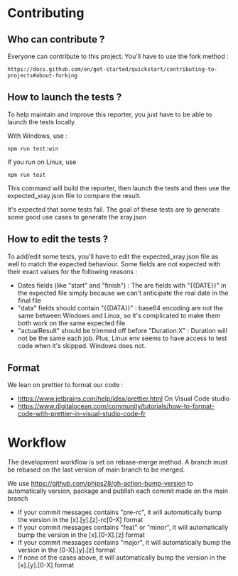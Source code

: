 # Contributing

## Who can contribute ?

Everyone can contribute to this project. You'll have to use the fork method : 

    https://docs.github.com/en/get-started/quickstart/contributing-to-projects#about-forking

## How to launch the tests ?

To help maintain and improve this reporter, you just have to be able to launch the tests locally.

With Windows, use :

    npm run test:win

If you run on Linux, use

    npm run test

This command will build the reporter, then launch the tests and then use the expected_xray.json file to compare the result.

It's expected that some tests fail. The goal of these tests are to generate some good use cases to generate the xray.json

## How to edit the tests ?

To add/edit some tests, you'll have to edit the expected_xray.json file as well to match the expected behaviour. Some fields are not
expected with their exact values for the following reasons :

- Dates fields (like "start" and "finish") : The are fields with "{{DATE}}" in the expected file simply because we can't anticipate the real
  date in the final file
- "data" fields should contain "{{DATA}}" : base64 encoding are not the same between Windows and Linux, so it's complicated to make them
  both work on the same expected file
- "actualResult" should be trimmed off before "Duration:X" : Duration will not be the same each job. Plus, Linux env seems to have access to
  test code when it's skipped. Windows does not.

## Format

We lean on prettier to format our code :

- https://www.jetbrains.com/help/idea/prettier.html On Visual Code studio
- https://www.digitalocean.com/community/tutorials/how-to-format-code-with-prettier-in-visual-studio-code-fr

# Workflow

The development workflow is set on rebase-merge method. A branch must be rebased on the last version of main branch to be merged.

We use https://github.com/phips28/gh-action-bump-version to automatically version, package and publish each commit made on the main branch

- If your commit messages contains "pre-rc", it will automatically bump the version in the [x].[y].[z]-rc[0-X] format
- If your commit messages contains "feat" or "minor", it will automatically bump the version in the [x].[0-X].[z] format
- If your commit messages contains "major", it will automatically bump the version in the [0-X].[y].[z] format
- If none of the cases above, it will automatically bump the version in the [x].[y].[0-X] format
